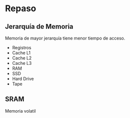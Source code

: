 # Repaso

## Jerarquía de Memoria

Memoria de mayor jerarquía tiene menor tiempo de acceso.

* Registros
* Cache L1
* Cache L2
* Cache L3
* RAM
* SSD
* Hard Drive
* Tape

## SRAM

Memoria volatil
